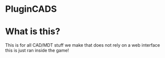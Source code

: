 # PluginCADS
# What is this?
This is for all CAD/MDT stuff we make that does not rely on a web interface this is just ran inside the game!
